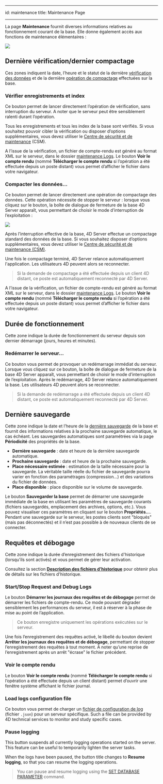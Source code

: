 - - -
id: maintenance title: Maintenance Page
- - -


La page **Maintenance** fournit diverses informations relatives au fonctionnement courant de la base. Elle donne également accès aux fonctions de maintenance élémentaires :

![](../assets/en/Admin/server-maintenance.png)


## Dernière vérification/dernier compactage

Ces zones indiquent la date, l’heure et le statut de la dernière [vérification des données](MSC/verify.md) et de la dernière [opération de compactage](MSC/compact.md) effectuées sur la base.

### Vérifier enregistrements et index

Ce bouton permet de lancer directement l’opération de vérification, sans interruption du serveur. A noter que le serveur peut être sensiblement ralenti durant l’opération.

Tous les enregistrements et tous les index de la base sont vérifiés. Si vous souhaitez pouvoir cibler la vérification ou disposer d’options supplémentaires, vous devez utiliser le [Centre de sécurité et de maintenance](MSC/overview.md) (CSM).

A l’issue de la vérification, un fichier de compte-rendu est généré au format XML sur le serveur, dans le dossier [maintenance Logs](Project/architecture.md#logs). Le bouton **Voir le compte rendu** (nommé **Télécharger le compte rendu** si l’opération a été effectuée depuis un poste distant) vous permet d’afficher le fichier dans votre navigateur.

### Compacter les données...

Ce bouton permet de lancer directement une opération de compactage des données. Cette opération nécessite de stopper le serveur : lorsque vous cliquez sur le bouton, la boîte de dialogue de fermeture de la base 4D Server apparaît, vous permettant de choisir le mode d’interruption de l’exploitation :

![](../assets/en/Admin/server-shut.png)

Après l’interruption effective de la base, 4D Server effectue un compactage standard des données de la base. Si vous souhaitez disposer d’options supplémentaires, vous devez utiliser le [Centre de sécurité et de maintenance (CSM)](MSC/overview.md).

Une fois le compactage terminé, 4D Server relance automatiquement l'application. Les utilisateurs 4D peuvent alors se reconnecter.

> Si la demande de compactage a été effectuée depuis un client 4D distant, ce poste est automatiquement reconnecté par 4D Server.

A l’issue de la vérification, un fichier de compte-rendu est généré au format XML sur le serveur, dans le dossier [maintenance Logs](Project/architecture.md#logs). Le bouton **Voir le compte rendu** (nommé **Télécharger le compte rendu** si l’opération a été effectuée depuis un poste distant) vous permet d’afficher le fichier dans votre navigateur.


## Durée de fonctionnement

Cette zone indique la durée de fonctionnement du serveur depuis son dernier démarrage (jours, heures et minutes).


### Redémarrer le serveur...

Ce bouton vous permet de provoquer un redémarrage immédiat du serveur. Lorsque vous cliquez sur ce bouton, la boîte de dialogue de fermeture de la base 4D Server apparaît, vous permettant de choisir le mode d’interruption de l’exploitation. Après le redémarrage, 4D Server relance automatiquement la base. Les utilisateurs 4D peuvent alors se reconnecter.

> Si la demande de redémarrage a été effectuée depuis un client 4D distant, ce poste est automatiquement reconnecté par 4D Server.

## Dernière sauvegarde

Cette zone indique la date et l’heure de la [dernière sauvegarde](MSC/backup.md) de la base et fournit des informations relatives à la prochaine sauvegarde automatique, le cas échéant. Les sauvegardes automatiques sont paramétrées via la page **Périodicité** des propriétés de la base.

- **Dernière sauvegarde** : date et heure de la dernière sauvegarde automatique.
- **Prochaine sauvegarde** : date et heure de la prochaine sauvegarde.
- **Place nécessaire estimée** : estimation de la taille nécessaire pour la sauvegarde. La véritable taille réelle du fichier de sauvegarde pourra varier en fonction des paramétrages (compression...) et des variations du fichier de données.
- **Place disponible** : place disponible sur le volume de sauvegarde.


Le bouton **Sauvegarder la base** permet de démarrer une sauvegarde immédiate de la base en utilisant les paramètres de sauvegarde courants (fichiers sauvegardés, emplacement des archives, options, etc.). Vous pouvez visualiser ces paramètres en cliquant sur le bouton **Propriétés...**. Pendant une sauvegarde sur le serveur, les postes clients sont "bloqués" (mais pas déconnectés) et il n’est pas possible à de nouveaux clients de se connecter.


## Requêtes et débogage

Cette zone indique la durée d’enregistrement des fichiers d'historique (lorsqu’ils sont activés) et vous permet de gérer leur activation.

Consultez la section [**Description des fichiers d'historique**](Debugging/debugLogFiles.md) pour obtenir plus de détails sur les fichiers d'historique.

### Start/Stop Request and Debug Logs

Le bouton **Démarrer les journaux des requêtes et de débogage** permet de démarrer les fichiers de compte-rendu. Ce mode pouvant dégrader sensiblement les performances du serveur, il est à réserver à la phase de mise au point de l’application.

> Ce bouton enregistre uniquement les opérations exécutées sur le serveur.

Une fois l’enregistrement des requêtes activé, le libellé du bouton devient **Arrêter les journaux des requêtes et de débogage**, permettant de stopper l’enregistrement des requêtes à tout moment. A noter qu’une reprise de l’enregistrement après un arrêt "écrase" le fichier précédent.

### Voir le compte rendu

Le bouton **Voir le compte rendu** (nommé **Télécharger le compte rendu** si l’opération a été effectuée depuis un client distant) permet d’ouvrir une fenêtre système affichant le fichier journal.

### Load logs configuration file

Ce bouton vous permet de charger un [fichier de configuration de log](Debugging/debugLogFiles.md#using-a-log-configuration-file) (fichier `.json`) pour un serveur spécifique. Such a file can be provided by 4D technical services to monitor and study specific cases.


### Pause logging

This button suspends all currently logging operations started on the server. This feature can be useful to temporarily lighten the server tasks.

When the logs have been paused, the button title changes to **Resume logging**, so that you can resume the logging operations.

> You can pause and resume logging using the [SET DATABASE PARAMETER](https://doc.4d.com/4dv19/help/command/en/page642.html) command.
